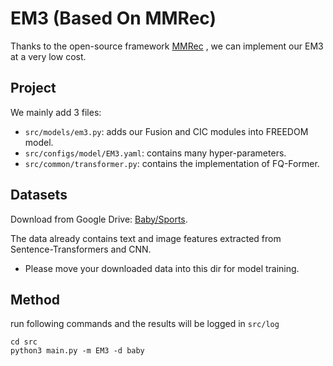# EM3 (Based On MMRec)


Thanks to the open-source framework [MMRec](https://github.com/enoche/MMRec) , we can implement our EM3 at a very low cost.

## Project
We mainly add 3 files:
* `src/models/em3.py`: adds our Fusion and CIC modules into FREEDOM model.
* `src/configs/model/EM3.yaml`: contains many hyper-parameters.
* `src/common/transformer.py`: contains the implementation of FQ-Former.

## Datasets
Download from Google Drive: [Baby/Sports](https://drive.google.com/drive/folders/13cBy1EA_saTUuXxVllKgtfci2A09jyaG?usp=sharing).

The data already contains text and image features extracted from Sentence-Transformers and CNN.

* Please move your downloaded data into this dir for model training.

## Method
run following commands and the results will be logged in `src/log`
```
cd src
python3 main.py -m EM3 -d baby
```

